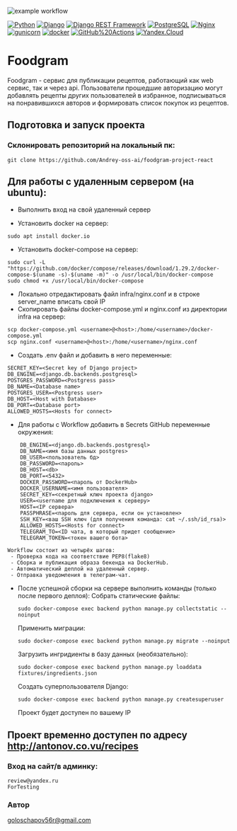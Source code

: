 ![example workflow](https://github.com/Andrey-oss-ai/foodgram-project-react/actions/workflows/foodgram_workflow.yml/badge.svg)

[![Python](https://img.shields.io/badge/-Python-464646?style=flat-square&logo=Python)](https://www.python.org/)
[![Django](https://img.shields.io/badge/-Django-464646?style=flat-square&logo=Django)](https://www.djangoproject.com/)
[![Django REST Framework](https://img.shields.io/badge/-Django%20REST%20Framework-464646?style=flat-square&logo=Django%20REST%20Framework)](https://www.django-rest-framework.org/)
[![PostgreSQL](https://img.shields.io/badge/-PostgreSQL-464646?style=flat-square&logo=PostgreSQL)](https://www.postgresql.org/)
[![Nginx](https://img.shields.io/badge/-NGINX-464646?style=flat-square&logo=NGINX)](https://nginx.org/ru/)
[![gunicorn](https://img.shields.io/badge/-gunicorn-464646?style=flat-square&logo=gunicorn)](https://gunicorn.org/)
[![docker](https://img.shields.io/badge/-Docker-464646?style=flat-square&logo=docker)](https://www.docker.com/)
[![GitHub%20Actions](https://img.shields.io/badge/-GitHub%20Actions-464646?style=flat-square&logo=GitHub%20actions)](https://github.com/features/actions)
[![Yandex.Cloud](https://img.shields.io/badge/-Yandex.Cloud-464646?style=flat-square&logo=Yandex.Cloud)](https://cloud.yandex.ru/)

# Foodgram

Foodgram - сервис для публикации рецептов, работающий как web сервис, 
так и через api. Пользователи прошедшие авторизацию могут добавлять 
рецепты других пользователей в избранное, подписываться на понравившихся
авторов и формировать список покупок из рецептов.

## Подготовка и запуск проекта
### Склонировать репозиторий на локальный пк:
```
git clone https://github.com/Andrey-oss-ai/foodgram-project-react
```
## Для работы с удаленным сервером (на ubuntu):
* Выполнить вход на свой удаленный сервер

* Установить docker на сервер:
```
sudo apt install docker.io 
```
* Установить docker-compose на сервер:
```
sudo curl -L "https://github.com/docker/compose/releases/download/1.29.2/docker-compose-$(uname -s)-$(uname -m)" -o /usr/local/bin/docker-compose
sudo chmod +x /usr/local/bin/docker-compose
```
* Локально отредактировать файл infra/nginx.conf и в строке server_name вписать свой IP
* Скопировать файлы docker-compose.yml и nginx.conf из директории infra на сервер:
```
scp docker-compose.yml <username>@<host>:/home/<username>/docker-compose.yml
scp nginx.conf <username>@<host>:/home/<username>/nginx.conf
```
* Cоздать .env файл и добавить в него переменные:
```
SECRET_KEY=<Secret key of Django project>
DB_ENGINE=<django.db.backends.postgresql>
POSTGRES_PASSWORD=<Postgress pass>
DB_NAME=<Database name>
POSTGRES_USER=<Postgress user>
DB_HOST=<Host with Database>
DB_PORT=<Database port>
ALLOWED_HOSTS=<Hosts for connect>
```
* Для работы с Workflow добавить в Secrets GitHub переменные окружения: 
```
    DB_ENGINE=<django.db.backends.postgresql>
    DB_NAME=<имя базы данных postgres>
    DB_USER=<пользователь бд>
    DB_PASSWORD=<пароль>
    DB_HOST=<db>
    DB_PORT=<5432>
    DOCKER_PASSWORD=<пароль от DockerHub>
    DOCKER_USERNAME=<имя пользователя>
    SECRET_KEY=<секретный ключ проекта django>
    USER=<username для подключения к серверу>
    HOST=<IP сервера>
    PASSPHRASE=<пароль для сервера, если он установлен>
    SSH_KEY=<ваш SSH ключ (для получения команда: cat ~/.ssh/id_rsa)>
    ALLOWED_HOSTS=<Hosts for connect>
    TELEGRAM_TO=<ID чата, в который придет сообщение>
    TELEGRAM_TOKEN=<токен вашего бота>
```
    Workflow состоит из четырёх шагов:
     - Проверка кода на соответствие PEP8(flake8)
     - Сборка и публикация образа бекенда на DockerHub.
     - Автоматический деплой на удаленный сервер.
     - Отправка уведомления в телеграм-чат. 

* После успешной сборки на сервере выполнить команды (только после первого деплоя):
    Собрать статические файлы:
    ```
    sudo docker-compose exec backend python manage.py collectstatic --noinput
    ```
    Применить миграции:
    ```
    sudo docker-compose exec backend python manage.py migrate --noinput
    ```
    Загрузить ингридиенты  в базу данных (необязательно):  
    ```
    sudo docker-compose exec backend python manage.py loaddata fixtures/ingredients.json
    ```
    Создать суперпользователя Django:
    ```
    sudo docker-compose exec backend python manage.py createsuperuser
    ```
    Проект будет доступен по вашему IP

## Проект временно доступен по адресу http://antonov.co.vu/recipes

### Вход на сайт/в админку:
```
review@yandex.ru
ForTesting
```

### Автор
goloschapov56r@gmail.com


